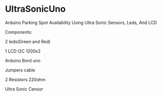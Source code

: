 # UltraSonicUno
Arduino Parking Spot Availability Using Ultra Sonic Sensors, Leds, And LCD

Components:

<p>2 leds(Green and Red)</p>
<P>1 LCD I2C 1200x2</P>
<p>Arduino Bord uno</p>
<p>Jumpers cable</p>
<p>2 Resistors 220ohm </p>
<p>Ultra Sonic Censor</p> 

